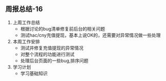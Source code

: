 ## 周报总结-16
1. 上周工作总结
	* 根据讨论的bug清单修复前后台的相关问题
	* 测试hac/cny充值提现，基本上说OK的，还需要对异常情况做一些处理
1. 本周工作安排
	* 测试并修复充值提现的异常情况
	* 对整个流程的功能进行测试
	* 处理后台页面的一些bug,排序问题
1. 学习计划
	* 学习基础知识
